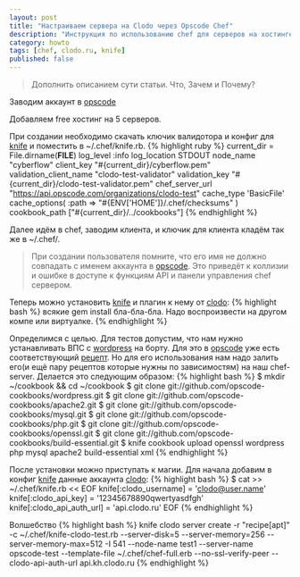 ```yaml
---
layout: post
title: "Настраиваем сервера на Clodo через Opscode Chef"
description: "Инструкция по использованию chef для серверов на хостинге Clodo.ru"
category: howto
tags: [chef, clodo.ru, knife]
published: false
---
```

> Дополнить описанием сути статьи. Что, Зачем и Почему?

Заводим аккаунт в [opscode][]

Добавляем free хостинг на 5 серверов.

При создании необходимо скачать ключик валидотора и конфиг для [knife][] и поместить в ~/.chef/knife.rb.
{% highlight ruby %}
current_dir = File.dirname(__FILE__)
log_level                :info
log_location             STDOUT
node_name                "cyberflow"
client_key               "#{current_dir}/cyberflow.pem"
validation_client_name   "clodo-test-validator"
validation_key           "#{current_dir}/clodo-test-validator.pem"
chef_server_url          "https://api.opscode.com/organizations/clodo-test"
cache_type               'BasicFile'
cache_options( :path => "#{ENV['HOME']}/.chef/checksums" )
cookbook_path            ["#{current_dir}/../cookbooks"]
{% endhighlight %}

Далее идём в chef, заводим клиента, и ключик для клиента кладём так же в ~/.chef/.
>  При создании пользователя помните, что его имя не должно совпадать с именем аккаунта в [opscode][]. Это приведёт к коллизии и ошибке в доступе к функциям API и панели управления chef сервером.

Теперь можно установить [knife][] и плагин к нему от [clodo][]:
{% highlight bash %}
всякие gem install бла-бла-бла. Надо воспроизвести на другом компе или виртуалке.
{% endhighlight %}

Определимся с целью. Для тестов допустим, что нам нужно устанавливать ВПС с [wordpress][] на борту. Для это в [opscode][] уже есть соответствующий [рецепт](https://github.com/opscode-cookbooks/wordpress). Но для его использования нам надо залить его(и ещё пару рецептов которые нужны по зависимостям) на наш chef-server. Делается это следующим образом:
{% highlight bash %}
$ mkdir ~/cookbook && cd ~/cookbook
$ git clone git://github.com/opscode-cookbooks/wordpress.git
$ git clone git://github.com/opscode-cookbooks/apache2.git
$ git clone git://github.com/opscode-cookbooks/mysql.git
$ git clone git://github.com/opscode-cookbooks/php.git
$ git clone git://github.com/opscode-cookbooks/openssl.git
$ git clone git://github.com/opscode-cookbooks/build-essential.git
$ knife cookbook upload openssl wordpress php mysql apache2 build-essential xml
{% endhighlight %}

После установки можно приступать к магии. Для начала добавим в конфиг [knife][] данные аккаунта [clodo][]:
{% highlight bash %}
$ cat >> ~/.chef/knife.rb << EOF
knife[:clodo_username] =         'clodo@user.name' 
knife[:clodo_api_key]   =        '12345678890qwertyasdfgh'
knife[:clodo_api_auth_url]      = 'api.clodo.ru'
EOF
{% endhighlight %}


Волшебство
{% highlight bash %}
knife clodo server create -r "recipe[apt]" -c ~/.chef/knife-clodo-test.rb --server-disk=5 --server-memory=256 --server-memory-max=512 -I 541 --node-name test1 --server-name opscode-test --template-file ~/.chef/chef-full.erb --no-ssl-verify-peer --clodo-api-auth-url api.kh.clodo.ru
{% endhighlight %}

[opscode]:	http://www.opscode.com/	      	     	    "Opscode" 
[knife]:	http://wiki.opscode.com/display/chef/Knife/ "Knife"
[clodo]:	http://clodo.ru/			    "Clodo.ru"
[wordpress]:    http://wordpress.org/ 			    "WordPress"